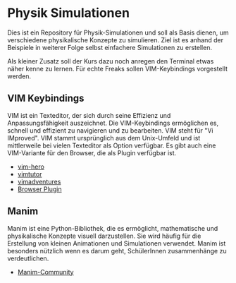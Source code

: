 # Physik Simulationen

Dies ist ein Repository für Physik-Simulationen und soll als Basis dienen, um
verschiedene physikalische Konzepte zu simulieren. Ziel ist es anhand der
Beispiele in weiterer Folge selbst einfachere Simulationen zu erstellen.

Als kleiner Zusatz soll der Kurs dazu noch anregen den Terminal etwas näher
kenne zu lernen. Für echte Freaks sollen VIM-Keybindings vorgestellt werden.

## VIM Keybindings

VIM ist ein Texteditor, der sich durch seine Effizienz und Anpassungsfähigkeit
auszeichnet. Die VIM-Keybindings ermöglichen es, schnell und effizient zu
navigieren und zu bearbeiten. VIM steht für "Vi IMproved". VIM stammt
ursprünglich aus dem Unix-Umfeld und ist mittlerweile bei vielen Texteditor als
Option verfügbar. Es gibt auch eine VIM-Variante für den Browser, die als Plugin
verfügbar ist.

- [vim-hero](https://vim-hero.com/)
- [vimtutor](https://vimschool.netlify.app/introduction/vimtutor/)
- [vimadventures](https://vim-adventures.com/)
- [Browser Plugin](https://vimium.github.io/)

## Manim

Manim ist eine Python-Bibliothek, die es ermöglicht, mathematische und
physikalische Konzepte visuell darzustellen. Sie wird häufig für die Erstellung
von kleinen Animationen und Simulationen verwendet. Manim ist besonders nützlich
wenn es darum geht, SchülerInnen zusammenhänge zu verdeutlichen.

- [Manim-Community](https://www.manim.community/)
